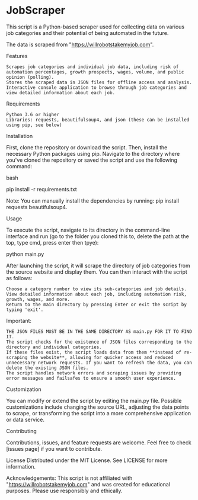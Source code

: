 # JobScraper
This script is a Python-based scraper used for collecting data on various job categories and their potential of being automated in the future. 

The data is scraped from "https://willrobotstakemyjob.com".

Features

    Scrapes job categories and individual job data, including risk of automation percentages, growth prospects, wages, volume, and public opinion (polling).
    Stores the scraped data in JSON files for offline access and analysis.
    Interactive console application to browse through job categories and view detailed information about each job.

Requirements

    Python 3.6 or higher
    Libraries: requests, beautifulsoup4, and json (these can be installed using pip, see below)

Installation

First, clone the repository or download the script. Then, install the necessary Python packages using pip. Navigate to the directory where you've cloned the repository or saved the script and use the following command:

bash

pip install -r requirements.txt

Note: You can manually install the dependencies by running: pip install requests beautifulsoup4.

Usage

To execute the script, navigate to its directory in the command-line interface and run (go to the folder you cloned this to, delete the path at the top, type cmd, press enter then tpye):

python main.py

After launching the script, it will scrape the directory of job categories from the source website and display them. You can then interact with the script as follows:

    Choose a category number to view its sub-categories and job details.
    View detailed information about each job, including automation risk, growth, wages, and more.
    Return to the main directory by pressing Enter or exit the script by typing 'exit'.

Important:

    THE JSON FILES MUST BE IN THE SAME DIRECTORY AS main.py FOR IT TO FIND IT.
    The script checks for the existence of JSON files corresponding to the directory and individual categories.
    If these files exist, the script loads data from them **instead of re-scraping the website**, allowing for quicker access and reduced unnecessary network requests. If you want to refresh the data, you can delete the existing JSON files.
    The script handles network errors and scraping issues by providing error messages and failsafes to ensure a smooth user experience.

Customization

You can modify or extend the script by editing the main.py file. Possible customizations include changing the source URL, adjusting the data points to scrape, or transforming the script into a more comprehensive application or data service.

Contributing

Contributions, issues, and feature requests are welcome. Feel free to check [issues page] if you want to contribute.

License
Distributed under the MIT License. See LICENSE for more information.

Acknowledgements:
This script is not affiliated with "https://willrobotstakemyjob.com" and was created for educational purposes. Please use responsibly and ethically.
